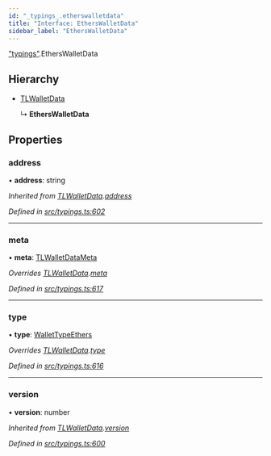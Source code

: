 ```yaml
---
id: "_typings_.etherswalletdata"
title: "Interface: EthersWalletData"
sidebar_label: "EthersWalletData"
---
```


["typings"](../modules/_typings_.md).EthersWalletData

## Hierarchy

* [TLWalletData](_typings_.tlwalletdata.md)

  ↳ **EthersWalletData**

## Properties

### address

•  **address**: string

*Inherited from [TLWalletData](_typings_.tlwalletdata.md).[address](_typings_.tlwalletdata.md#address)*

*Defined in [src/typings.ts:602](https://github.com/trustlines-protocol/clientlib/blob/f60ef2b/src/typings.ts#L602)*

___

### meta

•  **meta**: [TLWalletDataMeta](_typings_.tlwalletdatameta.md)

*Overrides [TLWalletData](_typings_.tlwalletdata.md).[meta](_typings_.tlwalletdata.md#meta)*

*Defined in [src/typings.ts:617](https://github.com/trustlines-protocol/clientlib/blob/f60ef2b/src/typings.ts#L617)*

___

### type

•  **type**: [WalletTypeEthers](../modules/_typings_.md#wallettypeethers)

*Overrides [TLWalletData](_typings_.tlwalletdata.md).[type](_typings_.tlwalletdata.md#type)*

*Defined in [src/typings.ts:616](https://github.com/trustlines-protocol/clientlib/blob/f60ef2b/src/typings.ts#L616)*

___

### version

•  **version**: number

*Inherited from [TLWalletData](_typings_.tlwalletdata.md).[version](_typings_.tlwalletdata.md#version)*

*Defined in [src/typings.ts:600](https://github.com/trustlines-protocol/clientlib/blob/f60ef2b/src/typings.ts#L600)*

